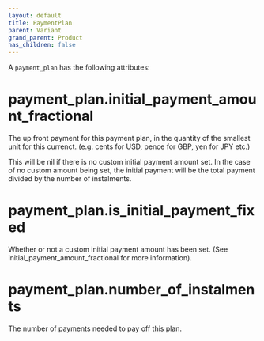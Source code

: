 ```yaml
---
layout: default
title: PaymentPlan
parent: Variant
grand_parent: Product
has_children: false
---
```


A `payment_plan` has the following attributes:

# payment_plan.initial_payment_amount_fractional

The up front payment for this payment plan, in the quantity of the
smallest unit for this currenct. (e.g. cents for USD, pence for GBP, yen
for JPY etc.)

This will be nil if there is no custom initial payment amount set.
In the case of no custom amount being set, the initial payment will be the total payment divided by the number of instalments.

# payment_plan.is_initial_payment_fixed

Whether or not a custom initial payment amount has been set.
(See initial_payment_amount_fractional for more information).

# payment_plan.number_of_instalments

The number of payments needed to pay off this plan.
